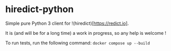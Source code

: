 # hiredict-python

Simple pure Python 3 client for !(hiredict)[https://redict.io].

It is (and will be for a long time) a work in progress, so any help is welcome !

To run tests, run the following command: `docker compose up --build`